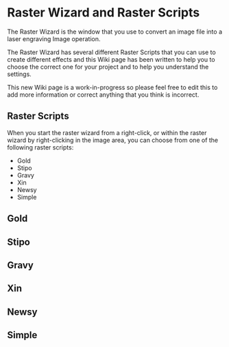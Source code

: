 # Raster Wizard and Raster Scripts
The Raster Wizard is the window that you use to convert an image file into a laser engraving Image operation.

The Raster Wizard has several different Raster Scripts that you can use to create different effects and this Wiki page has been written to help you to choose the correct one for your project and to help you understand the settings. 

This new Wiki page is a work-in-progress so please feel free to edit this to add more information or correct anything that you think is incorrect.

## Raster Scripts
When you start the raster wizard from a right-click, or within the raster wizard by right-clicking in the image area, you can choose from one of the following raster scripts:

* Gold
* Stipo
* Gravy
* Xin
* Newsy
* Simple

## Gold
## Stipo
## Gravy
## Xin
## Newsy
## Simple
